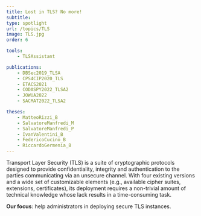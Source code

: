 ```yaml
---
title: Lost in TLS? No more!
subtitle: 
type: spotlight
url: /topics/TLS
image: TLS.jpg
order: 6

tools:
    - TLSAssistant

publications:
    - DBSec2019_TLSA
    - CPS4CIP2020_TLS
    - ETACS2021
    - CODASPY2022_TLSA2
    - JOWUA2022
    - SACMAT2022_TLSA2

theses:
    - MatteoRizzi_B
    - SalvatoreManfredi_M
    - SalvatoreManfredi_P
    - IvanValentini_B
    - FedericoCucino_B
    - RiccardoGermenia_B
---
```


Transport Layer Security (TLS) is a suite of cryptographic protocols designed to provide confidentiality, integrity and authentication to the parties communicating via an unsecure channel. 
With four existing versions and a wide set of customizable elements (e.g., available cipher suites, extensions, certificates), its deployment requires a non-trivial amount of technical knowledge whose lack results in a time-consuming task.

**Our focus**: help administrators in deploying secure TLS instances.